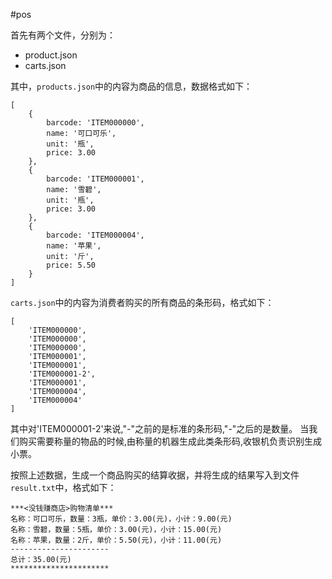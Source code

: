 #pos

首先有两个文件，分别为：

* product.json
* carts.json

其中，`products.json`中的内容为商品的信息，数据格式如下：

```
[
    {
        barcode: 'ITEM000000',
        name: '可口可乐',
        unit: '瓶',
        price: 3.00
    },
    {
        barcode: 'ITEM000001',
        name: '雪碧',
        unit: '瓶',
        price: 3.00
    },
    {
        barcode: 'ITEM000004',
        name: '苹果',
        unit: '斤',
        price: 5.50
    }
]
```

`carts.json`中的内容为消费者购买的所有商品的条形码，格式如下：

```
[
    'ITEM000000',
    'ITEM000000',
    'ITEM000000',
    'ITEM000001',
    'ITEM000001',
    'ITEM000001-2',
    'ITEM000001',
    'ITEM000004',
    'ITEM000004'
]
```

其中对'ITEM000001-2'来说,"-"之前的是标准的条形码,"-"之后的是数量。 当我们购买需要称量的物品的时候,由称量的机器生成此类条形码,收银机负责识别生成小票。

按照上述数据，生成一个商品购买的结算收据，并将生成的结果写入到文件`result.txt`中，格式如下：

```
***<没钱赚商店>购物清单***
名称：可口可乐，数量：3瓶，单价：3.00(元)，小计：9.00(元)
名称：雪碧，数量：5瓶，单价：3.00(元)，小计：15.00(元)
名称：苹果，数量：2斤，单价：5.50(元)，小计：11.00(元)
----------------------
总计：35.00(元)
**********************
```
